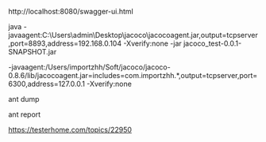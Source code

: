 http://localhost:8080/swagger-ui.html

java -javaagent:C:\Users\admin\Desktop\jacoco\jacocoagent.jar,output=tcpserver,port=8893,address=192.168.0.104 -Xverify:none -jar jacoco_test-0.0.1-SNAPSHOT.jar

-javaagent:/Users/importzhh/Soft/jacoco/jacoco-0.8.6/lib/jacocoagent.jar=includes=com.importzhh.*,output=tcpserver,port=6300,address=127.0.0.1 -Xverify:none

ant dump

ant report

https://testerhome.com/topics/22950